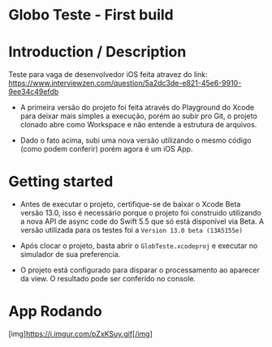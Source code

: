 
Globo Teste - First build
==================================================

#  Introduction / Description

Teste para vaga de desenvolvedor iOS  feita atravez do link: https://www.interviewzen.com/question/5a2dc3de-e821-45e6-9910-9ee34c49efdb

- A primeira versão do projeto foi feita através do Playground do Xcode para deixar mais simples a execução, porém ao subir pro Git, o projeto clonado abre como Workspace e não entende a estrutura de arquivos. 

- Dado o fato acima, subi uma nova versão utilizando o mesmo código (como podem conferir) porém agora é um iOS App.

# Getting started

- Antes de executar o projeto, certifique-se de baixar o Xcode Beta versão 13.0, isso é necessário porque o projeto foi construido utilizando a nova API de async code do Swift 5.5 que só está disponível via Beta. A versão utilizada para os testes foi a `Version 13.0 beta (13A5155e)`

- Após clocar o projeto, basta abrir o `GlobTeste.xcodeproj` e executar no simulador de sua preferencia.

- O projeto está configurado para disparar o processamento ao aparecer da view. O resultado pode ser conferido no console.


# App Rodando

[img]https://i.imgur.com/pZxKSuy.gif[/img]



